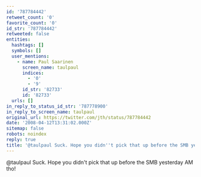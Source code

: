 ```yaml
---
id: '787784442'
retweet_count: '0'
favorite_count: '0'
id_str: '787784442'
retweeted: false
entities:
  hashtags: []
  symbols: []
  user_mentions:
    - name: Paul Saarinen
      screen_name: taulpaul
      indices:
        - '0'
        - '9'
      id_str: '82733'
      id: '82733'
  urls: []
in_reply_to_status_id_str: '787778900'
in_reply_to_screen_name: taulpaul
original_url: https://twitter.com/jth/status/787784442
date: '2008-04-12T13:31:02.000Z'
sitemap: false
robots: noindex
reply: true
title: '@taulpaul Suck. Hope you didn''t pick that up before the SMB yesterday AM tho!'
---
```


@taulpaul Suck. Hope you didn't pick that up before the SMB yesterday AM tho!